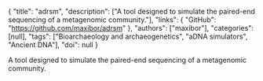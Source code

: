 {
  "title": "adrsm",
  "description": ["A tool designed to simulate the paired-end sequencing of a metagenomic community."],
  "links": {
    "GitHub": "https://github.com/maxibor/adrsm"
  },
  "authors": ["maxibor"],
  "categories": [null],
  "tags": ["Bioarchaeology and archaeogenetics", "aDNA simulators", "Ancient DNA"],
  "doi": null
}

<!-- Generated by csv2md.R – do not edit by hand -->

A tool designed to simulate the paired-end sequencing of a metagenomic community.